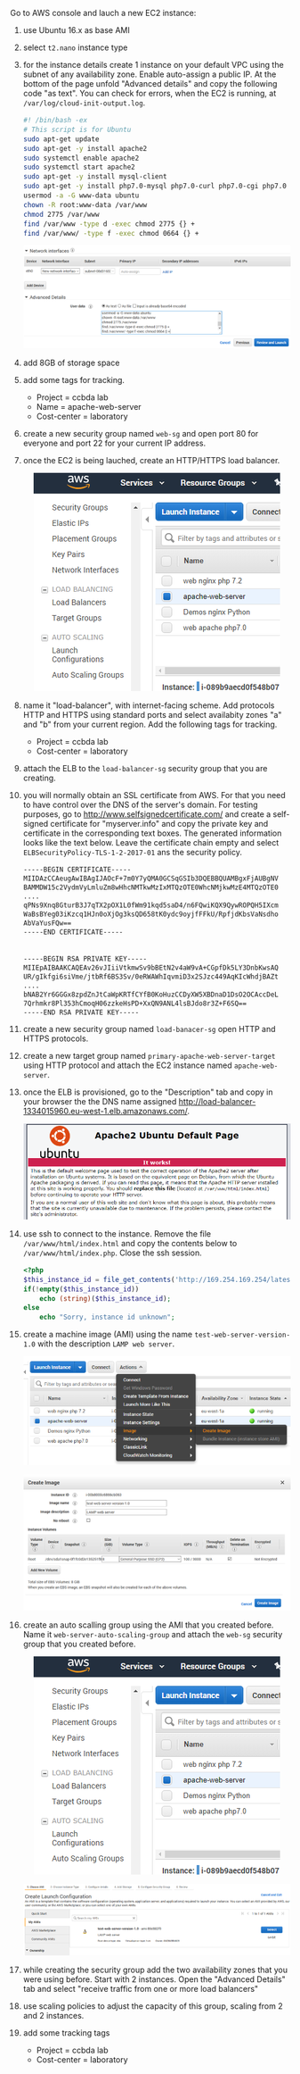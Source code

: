 

Go to AWS console and lauch a new EC2 instance:
 
1. use Ubuntu 16.x as base AMI
 
2. select `t2.nano` instance type

3. for the instance details create 1 instance on your default VPC using the subnet of any availability zone. Enable auto-assign a public IP. At the bottom of the page unfold "Advanced details" and copy the following code "as text". You can check for errors, when the EC2 is running, at `/var/log/cloud-init-output.log`.
 
    ````bash
    #! /bin/bash -ex
    # This script is for Ubuntu
    sudo apt-get update
    sudo apt-get -y install apache2
    sudo systemctl enable apache2
    sudo systemctl start apache2
    sudo apt-get -y install mysql-client
    sudo apt-get -y install php7.0-mysql php7.0-curl php7.0-cgi php7.0 libapache2-mod-php7.0 php-xml php7.0-zip
    usermod -a -G www-data ubuntu
    chown -R root:www-data /var/www
    chmod 2775 /var/www
    find /var/www -type d -exec chmod 2775 {} +
    find /var/www/ -type f -exec chmod 0664 {} +
    ````
    <p align="center"><img src="./images/Lab09-AdvancedDetails.png" alt="Script" title="Script"/></p>
    
4. add 8GB of storage space
5. add some tags for tracking. 
    - Project = ccbda lab
    - Name = apache-web-server
    - Cost-center = laboratory
6. create a new security group named `web-sg` and open port 80 for everyone and port 22 for your current IP address.
7. once the EC2 is being lauched, create an HTTP/HTTPS load balancer.
    <p align="center"><img src="./images/Lab09-LoadBalancer.PNG" alt="ELB" title="ELB"/></p>
8. name it "load-balancer", with internet-facing scheme. Add protocols HTTP and HTTPS using standard ports and select availabity zones "a" and "b" from your current region. Add the following tags for tracking. 
    - Project = ccbda lab
    - Cost-center = laboratory
8. attach the ELB to the ``load-balancer-sg`` security group that you are creating.
9. you will normally obtain an SSL certificate from AWS. For that you need to have control over the DNS of the server's domain. For testing purposes, go to http://www.selfsignedcertificate.com/ and create a self-signed certificate for "myserver.info" and copy the private key and certificate in the corresponding text boxes. The generated information looks like the text below. Leave the certificate chain empty and select ``ELBSecurityPolicy-TLS-1-2-2017-01`` ans the security policy. 

    ```
    -----BEGIN CERTIFICATE-----
    MIIDAzCCAeugAwIBAgIJAOcF+7m0Y7yQMA0GCSqGSIb3DQEBBQUAMBgxFjAUBgNV
    BAMMDW15c2VydmVyLmluZm8wHhcNMTkwMzIxMTQzOTE0WhcNMjkwMzE4MTQzOTE0
    ....
    qPNs9Xnq8GturB3J7qTX2pOX1L0fWm91kqd5saD4/n6FQwiKQX9QywROPQH5IXcm
    WaBsBYeg03iKzcq1HJn0oXjOg3ksQD658tK0ydc9oyjfFFkU/RpfjdKbsVaNsdho
    AbVaYusFQw==
    -----END CERTIFICATE-----
    
    
    -----BEGIN RSA PRIVATE KEY-----
    MIIEpAIBAAKCAQEAv26vJIiiVtkmwSv9bBEtN2v4aW9vA+CGpfDk5LY3DnbKwsAQ
    UR/gIkfgi6siVme/jtbRf6BS3Sv/0eRWAWhIqvmiD3x2SJzc449AqKIcWhdjBAZt
    ....
    bNAB2Yr6GGGx8zpdZnJtCaWpKRTfCYfB0KoHuzCCDyXW5XBDnaD1DsO2OCAccDeL
    7Qrhmkr8Pl353hCmoqH06zzkeHsPD+XxQN9ANL4lsBJdo8r3Z+F6SQ==
    -----END RSA PRIVATE KEY-----
    ```
10. create a new security group named ``load-banacer-sg`` open HTTP and HTTPS protocols.
11. create a new target group named ``primary-apache-web-server-target`` using HTTP protocol and attach the EC2 instance named ``apache-web-server``.
12. once the ELB is provisioned, go to the "Description" tab and copy in your browser the the DNS name assigned http://load-balancer-1334015960.eu-west-1.elb.amazonaws.com/. 

    <p align="center"><img src="./images/Lab09-ApacheWorking.PNG" alt="Apache working" title="Apache working"/></p>

13. use ssh to connect to the instance. Remove the file `/var/www/html/index.html`  and copy the contents below to `/var/www/html/index.php`. Close the ssh session.

    ````php
    <?php
    $this_instance_id = file_get_contents('http://169.254.169.254/latest/meta-data/instance-id');
    if(!empty($this_instance_id))
        echo (string)($this_instance_id);
    else
        echo "Sorry, instance id unknown";
    
    ````
14. create a machine image (AMI) using the name `test-web-server-version-1.0` with the description `LAMP web server`.

    <p align="center"><img src="./images/Lab09-AMI.PNG" alt="AMI" title="AMI"/></p>
    
    <p align="center"><img src="./images/Lab09-AMI-config.PNG" alt="AMI configure" title="AMI configure"/></p>
    
15. create an auto scalling group using the AMI that you created before. Name it `web-server-auto-scaling-group` and attach the `web-sg` security group that you created before.
    <p align="center"><img src="./images/Lab09-LoadBalancer.png" alt="Auto scalling group" title="Auto scalling group"/></p>
    <p align="center"><img src="./images/Lab09-AutoScalingGroup.png" alt="Auto scalling group" title="Auto scalling group"/></p>

16. while creating the security group add the two availability zones that you were using before. Start with 2 instances. Open the "Advanced Details" tab and select "receive traffic from one or more load balancers"

17. use scaling policies to adjust the capacity of this group, scaling from 2 and 2 instances.

18. add some tracking tags
    - Project = ccbda lab
    - Cost-center = laboratory